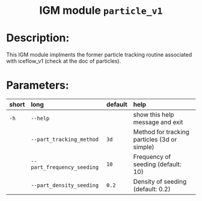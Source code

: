 
### <h1 align="center" id="title">IGM module `particle_v1` </h1>

# Description:

This IGM module implments the former particle tracking routine
associated with iceflow_v1 (check at the doc of particles).
 
# Parameters: 


|short|long|default|help|
| :--- | :--- | :--- | :--- |
|`-h`|`--help`||show this help message and exit|
||`--part_tracking_method`|`3d`|Method for tracking particles (3d or simple)|
||`--part_frequency_seeding`|`10`|Frequency of seeding (default: 10)|
||`--part_density_seeding`|`0.2`|Density of seeding (default: 0.2)|

